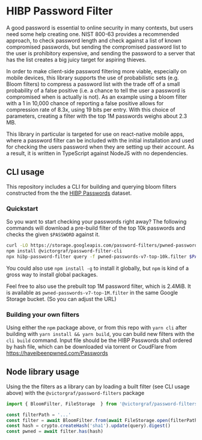 # HIBP Password Filter

A good password is essential to online security in many contexts, but users need some help creating
one. NIST 800-63 provides a recommended approach, to check password length and check against a list
of known compromised passwords, but sending the compromised password list to the user is prohibitory
expensive, and sending the password to a server that has the list creates a big juicy target for
aspiring thieves.

In order to make client-side password filtering more viable, especially on mobile devices, this
library supports the use of probabilistic sets (e.g. Bloom filters) to compress a password list with
the trade off of a small probability of a false positive (i.e. a chance to tell the user a password
is compromised when is actually is not). As an example using a bloom filter with a 1 in 10,000
chance of reporting a false positive allows for compression rate of 8.3x, using 19 bits per entry.
With this choice of parameters, creating a filter with the top 1M passwords weighs about 2.3
MB.

This library in particular is targeted for use on react-native mobile apps, where a password filter
can be included with the initial installation and used for checking the users password when they are
setting up their account. As a result, it is written in TypeScript against NodeJS with no
dependencies.

## CLI usage

This repository includes a CLI for building and querying bloom filters constructed from the the [HIBP
Passwords](https://haveibeenpwned.com/Passwords) dataset.

### Quickstart

So you want to start checking your passwords right away? The following commands will download a
pre-build filter of the top 10k passwords and checks the given `$PASSWORD` against it.

```bash
curl -LO https://storage.googleapis.com/password-filters/pwned-passwords-v7-top-10k.filter
npm install @victorgraf/password-filter-cli
npx hibp-password-filter query -f pwned-passwords-v7-top-10k.filter $PASSWORD
```

You could also use `npm install -g` to install it globally, but `npm` is kind of a gross way to
install global packages.

Feel free to also use the prebuilt top 1M password filter, which is 2.4MiB. It is available as
`pwned-passwords-v7-top-1M.filter` in the same Google Storage bucket. (So you can adjust the URL)

### Building your own filters

Using either the `npm` package above, or from this repo with `yarn cli` after building with `yarn
install && yarn build`, you can build new filters with the `cli build` command. Input file should be
the HIBP Passwords sha1 ordered by hash file, which can be downloaded via torrent or CoudFlare from
https://haveibeenpwned.com/Passwords

## Node library usage

Using the the filters as a library can by loading a built filter (see CLI usage above) with the
`@victorgraf/password-filters` package 

```typescript
import { BloomFilter, FileStorage  } from '@victorgraf/password-filters'

const filterPath = '...'
const filter = await BloomFilter.from(await FileStorage.open(filterPath))
const hash = crypto.createHash('sha1').update(query).digest()
const pwned = await filter.has(hash)
```
